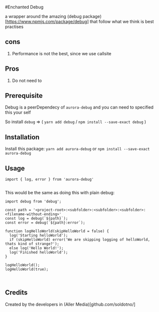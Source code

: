 #Enchanted Debug


a wrapper around the amazing (debug package)[https://www.npmjs.com/package/debug] that follow what we think is best practises

## cons
1. Performance is not the best, since we use callsite

## Pros
1. Do not need to


## Prerequisite

Debug is a peerDependecy of `aurora-debug` and you can need to specified this your self

So install `debug` => ( `yarn add debug` / `npm install --save-exact debug` )

## Installation

Install this package: `yarn add aurora-debug` or `npm install --save-exact aurora-debug`

## Usage

```
import { log, error } from 'aurora-debug'


```

This would be the same as doing this with plain debug:
```
import debug from 'debug';

const path = '<project-root>:<subfolder>:<subfolder>:<subfolder>:<filename-without-ending>'
const log = debug(`${path}`);
const error = debug(`${path}:error`);

function logHelloWorld(skipHelloWorld = false) {
  log('Starting helloWorld');
  if (skipHelloWorld) error('We are skipping logging of helloWorld, thats kind of strange?');
  else log('Hello World!');
  log('Finished helloWorld');
}

logHelloWorld();
logHelloWorld(true);



```




## Credits
Created by the developers in (Aller Media)[github.com/soldotno/]
